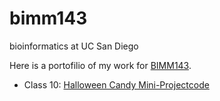 # bimm143
bioinformatics at UC San Diego

Here is a portofilio of my work for [BIMM143](https://bioboot.github.io/bimm143_F22/).

- Class 10: [Halloween Candy Mini-Project]()[code]()
